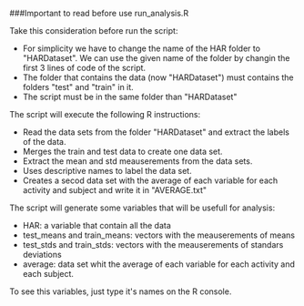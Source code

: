 ###Important to read before use run_analysis.R

Take this consideration before run the script:

- For simplicity we have to change the name of the HAR folder to "HARDataset".
We can use the given name of the folder by changin the first 3 lines of code of the script.
- The folder that contains the data (now "HARDataset") must contains the folders "test" and "train" in it.
- The script must be in the same folder than "HARDataset"

The script will execute the following R instructions:

- Read the data sets from the folder "HARDataset" and extract the labels of the data.
- Merges the train and test data to create one data set.
- Extract the mean and std meauserements from the data sets.
- Uses descriptive names to label the data set.
- Creates a secod data set with the average of each variable for each activity and subject and write it in "AVERAGE.txt"


The script will generate some variables that will be usefull for analysis:

- HAR: a variable that contain all the data
- test_means and train_means: vectors with the meauserements of means
- test_stds and train_stds: vectors with the meauserements of standars deviations
- average: data set whit the average of each variable for each activity and each subject.


To see this variables, just type it's names on the R console.

